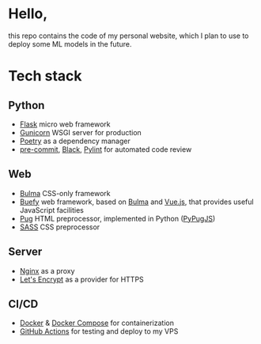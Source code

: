 # Hello,

this repo contains the code of my personal website, which I plan to use to deploy some ML models in the future.

# Tech stack

## Python

- [Flask] micro web framework
- [Gunicorn] WSGI server for production
- [Poetry] as a dependency manager
- [pre-commit], [Black], [Pylint] for automated code review

## Web

- [Bulma] CSS-only framework
- [Buefy] web framework, based on [Bulma] and [Vue.js], that provides useful JavaScript facilities
- [Pug] HTML preprocessor, implemented in Python ([PyPugJS])
- [SASS] CSS preprocessor

## Server

- [Nginx] as a proxy
- [Let's Encrypt] as a provider for HTTPS

## CI/CD

- [Docker] & [Docker Compose] for containerization
- [GitHub Actions] for testing and deploy to my VPS

[Flask]: https://github.com/pallets/flask
[Gunicorn]: https://github.com/benoitc/gunicorn
[Poetry]: https://github.com/python-poetry/poetry
[pre-commit]: https://pre-commit.com
[Black]: https://github.com/psf/black
[Pylint]: https://github.com/PyCQA/pylint
[Bulma]: https://github.com/jgthms/bulma
[Buefy]: https://github.com/buefy/buefy
[Vue.js]: https://github.com/vuejs/vue
[Pug]: https://pugjs.org
[PyPugJS]: https://github.com/kakulukia/pypugjs
[SASS]: https://github.com/sass/sass
[Nginx]: https://www.nginx.com
[Let's Encrypt]: https://letsencrypt.org
[Docker]: https://www.docker.com
[Docker Compose]: https://github.com/docker/compose
[GitHub Actions]: https://docs.github.com/en/actions
